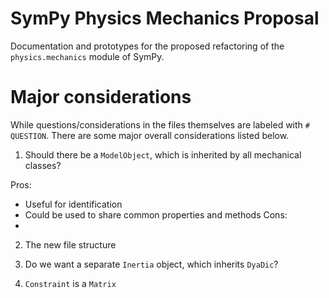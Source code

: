 # SymPy Physics Mechanics Proposal

Documentation and prototypes for the proposed refactoring of the `physics.mechanics` module of SymPy.

# Major considerations

While questions/considerations in the files themselves are labeled with `# QUESTION`. There are some major overall considerations listed below.

1. Should there be a `ModelObject`, which is inherited by all mechanical classes?

Pros:
- Useful for identification
- Could be used to share common properties and methods
Cons:
- 

2. The new file structure

3. Do we want a separate `Inertia` object, which inherits `DyaDic`?

4. `Constraint` is a `Matrix`
